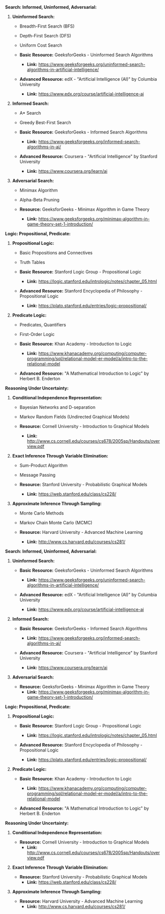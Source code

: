 

**Search: Informed, Uninformed, Adversarial:**

1. **Uninformed Search:**
   - Breadth-First Search (BFS)
   - Depth-First Search (DFS)
   - Uniform Cost Search

   - **Basic Resource:** GeeksforGeeks - Uninformed Search Algorithms
     - **Link:** https://www.geeksforgeeks.org/uninformed-search-algorithms-in-artificial-intelligence/

   - **Advanced Resource:** edX - "Artificial Intelligence (AI)" by Columbia University
     - **Link:** https://www.edx.org/course/artificial-intelligence-ai

2. **Informed Search:**
   - A* Search
   - Greedy Best-First Search

   - **Basic Resource:** GeeksforGeeks - Informed Search Algorithms
     - **Link:** https://www.geeksforgeeks.org/informed-search-algorithms-in-ai/

   - **Advanced Resource:** Coursera - "Artificial Intelligence" by Stanford University
     - **Link:** https://www.coursera.org/learn/ai

3. **Adversarial Search:**
   - Minimax Algorithm
   - Alpha-Beta Pruning

   - **Resource:** GeeksforGeeks - Minimax Algorithm in Game Theory
     - **Link:** https://www.geeksforgeeks.org/minimax-algorithm-in-game-theory-set-1-introduction/

**Logic: Propositional, Predicate:**

1. **Propositional Logic:**
   - Basic Propositions and Connectives
   - Truth Tables

   - **Basic Resource:** Stanford Logic Group - Propositional Logic
     - **Link:** https://logic.stanford.edu/intrologic/notes/chapter_05.html

   - **Advanced Resource:** Stanford Encyclopedia of Philosophy - Propositional Logic
     - **Link:** https://plato.stanford.edu/entries/logic-propositional/

2. **Predicate Logic:**
   - Predicates, Quantifiers
   - First-Order Logic

   - **Basic Resource:** Khan Academy - Introduction to Logic
     - **Link:** https://www.khanacademy.org/computing/computer-programming/sql/relational-model-er-model/a/intro-to-the-relational-model

   - **Advanced Resource:** "A Mathematical Introduction to Logic" by Herbert B. Enderton

**Reasoning Under Uncertainty:**

1. **Conditional Independence Representation:**
   - Bayesian Networks and D-separation
   - Markov Random Fields (Undirected Graphical Models)

   - **Resource:** Cornell University - Introduction to Graphical Models
     - **Link:** http://www.cs.cornell.edu/courses/cs678/2005sp/Handouts/overview.pdf

2. **Exact Inference Through Variable Elimination:**
   - Sum-Product Algorithm
   - Message Passing

   - **Resource:** Stanford University - Probabilistic Graphical Models
     - **Link:** https://web.stanford.edu/class/cs228/

3. **Approximate Inference Through Sampling:**
   - Monte Carlo Methods
   - Markov Chain Monte Carlo (MCMC)

   - **Resource:** Harvard University - Advanced Machine Learning
     - **Link:** http://www.cs.harvard.edu/courses/cs281/










**Search: Informed, Uninformed, Adversarial:**

1. **Uninformed Search:**
   - **Basic Resource:** GeeksforGeeks - Uninformed Search Algorithms
     - **Link:** https://www.geeksforgeeks.org/uninformed-search-algorithms-in-artificial-intelligence/

   - **Advanced Resource:** edX - "Artificial Intelligence (AI)" by Columbia University
     - **Link:** https://www.edx.org/course/artificial-intelligence-ai

2. **Informed Search:**
   - **Basic Resource:** GeeksforGeeks - Informed Search Algorithms
     - **Link:** https://www.geeksforgeeks.org/informed-search-algorithms-in-ai/

   - **Advanced Resource:** Coursera - "Artificial Intelligence" by Stanford University
     - **Link:** https://www.coursera.org/learn/ai

3. **Adversarial Search:**
   - **Resource:** GeeksforGeeks - Minimax Algorithm in Game Theory
     - **Link:** https://www.geeksforgeeks.org/minimax-algorithm-in-game-theory-set-1-introduction/

**Logic: Propositional, Predicate:**

1. **Propositional Logic:**
   - **Basic Resource:** Stanford Logic Group - Propositional Logic
     - **Link:** https://logic.stanford.edu/intrologic/notes/chapter_05.html

   - **Advanced Resource:** Stanford Encyclopedia of Philosophy - Propositional Logic
     - **Link:** https://plato.stanford.edu/entries/logic-propositional/

2. **Predicate Logic:**
   - **Basic Resource:** Khan Academy - Introduction to Logic
     - **Link:** https://www.khanacademy.org/computing/computer-programming/sql/relational-model-er-model/a/intro-to-the-relational-model

   - **Advanced Resource:** "A Mathematical Introduction to Logic" by Herbert B. Enderton

**Reasoning Under Uncertainty:**

1. **Conditional Independence Representation:**
   - **Resource:** Cornell University - Introduction to Graphical Models
     - **Link:** http://www.cs.cornell.edu/courses/cs678/2005sp/Handouts/overview.pdf

2. **Exact Inference Through Variable Elimination:**
   - **Resource:** Stanford University - Probabilistic Graphical Models
     - **Link:** https://web.stanford.edu/class/cs228/

3. **Approximate Inference Through Sampling:**
   - **Resource:** Harvard University - Advanced Machine Learning
     - **Link:** http://www.cs.harvard.edu/courses/cs281/


